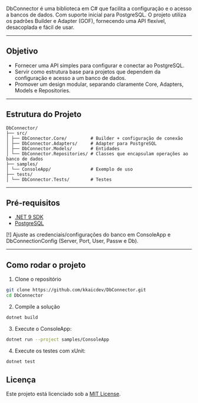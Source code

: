 ﻿DbConnector é uma biblioteca em C# que facilita a configuração e o acesso a bancos de dados.
Com suporte inicial para PostgreSQL. O projeto utiliza os padrões Builder e Adapter (GOF), 
fornecendo uma API flexível, desacoplada e fácil de usar.

---

## Objetivo

- Fornecer uma API simples para configurar e conectar ao PostgreSQL.  
- Servir como estrutura base para projetos que dependem da configuração e acesso a um banco de dados.
- Promover um design modular, separando claramente Core, Adapters, Models e Repositories.

---

## Estrutura do Projeto

```
DbConnector/
├── src/					
│ ├── DbConnector.Core/		    # Builder + configuração de conexão
│ ├── DbConnector.Adapters/     # Adapter para PostgreSQL
│ ├── DbConnector.Models/       # Entidades
│ └── DbConnector.Repositories/ # Classes que encapsulam operações ao banco de dados
├── samples/				
│ └── ConsoleApp/			    # Exemplo de uso
├── tests/					
│ └── DbConnector.Tests/	    # Testes
```

---

## Pré-requisitos

- [.NET 9 SDK](https://dotnet.microsoft.com/download)  
- [PostgreSQL](https://www.postgresql.org/download/)

[!] Ajuste as credenciais/configurações do banco em ConsoleApp e DbConnectionConfig (Server, Port, User, Passw e Db).

---

## Como rodar o projeto

1. Clone o repositório

```bash
git clone https://github.com/kkaicdev/DbConnector.git
cd DbConnector
```

2. Compile a solução

```bash
dotnet build
```

3. Execute o ConsoleApp:

```bash
dotnet run --project samples/ConsoleApp
```

4. Execute os testes com xUnit:

```bash
dotnet test
```

## Licença

Este projeto está licenciado sob a [MIT License](LICENSE).
